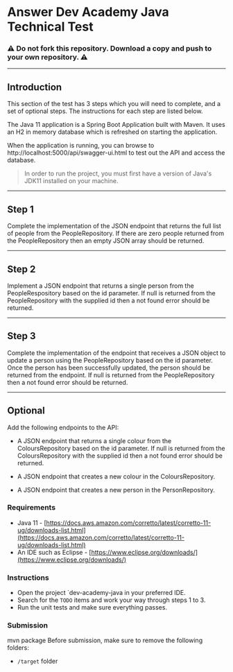 # Answer Dev Academy Java Technical Test

### ⚠️ **Do not fork** this repository. Download a copy and push to your own repository. ⚠️

----
## Introduction

This section of the test has 3 steps which you will need to complete, and a set of optional steps. The instructions for each step are listed below.

The Java 11 application is a Spring Boot Application built with Maven. It uses an H2 in memory database which is refreshed on starting the application.

When the application is running, you can browse to http://localhost:5000/api/swagger-ui.html to test out the API and access the database.

> In order to run the project, you must first have a version of Java's JDK11 installed on your machine.

----
## Step 1
Complete the implementation of the JSON endpoint that returns the full list of people from the PeopleRepository. If there are zero people returned from the PeopleRepository then an empty JSON array should be returned.

----
## Step 2
Implement a JSON endpoint that returns a single person from the PeopleRespository based on the id parameter. If null is returned from the PeopleRepository with the supplied id then a not found error should be returned.

----
## Step 3
Complete the implementation of the endpoint that receives a JSON object to update a person using the PeopleRepository based on the id parameter. Once the person has been successfully updated, the person should be returned from the endpoint. If null is returned from the PeopleRepository then a not found error should be returned.

----
## Optional
Add the following endpoints to the API:

* A JSON endpoint that returns a single colour from the ColoursRepository based on the id parameter. If null is returned from the ColoursRepository with the supplied id then a not found error should be returned.

* A JSON endpoint that creates a new colour in the ColoursRepository.

* A JSON endpoint that creates a new person in the PersonRepository.

### **Requirements**

- Java 11 - [https://docs.aws.amazon.com/corretto/latest/corretto-11-ug/downloads-list.html](https://docs.aws.amazon.com/corretto/latest/corretto-11-ug/downloads-list.html)
- An IDE such as Eclipse - [https://www.eclipse.org/downloads/](https://www.eclipse.org/downloads/)

### **Instructions**

- Open the project `dev-academy-java in your preferred IDE.
- Search for the `TODO` items and work your way through steps 1 to 3.
- Run the unit tests and make sure everything passes.

### **Submission**
mvn package
Before submission, make sure to remove the following folders:

- `/target` folder
